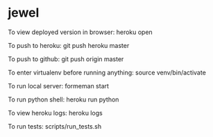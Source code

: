 jewel
=====

To view deployed version in browser:
  heroku open

To push to heroku:
  git push heroku master

To push to github:
  git push origin master

To enter virtualenv before running anything:
 source venv/bin/activate

To run local server:
  formeman start

To run python shell:
  heroku run python

To view heroku logs:
  heroku logs

To run tests:
  scripts/run_tests.sh
